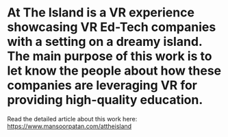 #  At The Island is a VR experience showcasing VR Ed-Tech companies with a setting on a dreamy island. The main purpose of this work is to let know the people about how these companies are leveraging VR for providing high-quality education.

Read the detailed article about this work here: https://www.mansoorpatan.com/attheisland
